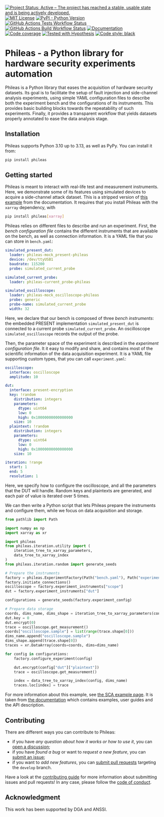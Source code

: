 [![Project Status: Active – The project has reached a stable, usable state and is being actively developed.](https://www.repostatus.org/badges/latest/active.svg)](https://www.repostatus.org/#active)
[![MIT License](https://img.shields.io/github/license/ldbo/phileas)](https://mit-license.org/)
[![PyPI - Python Version](https://img.shields.io/pypi/pyversions/phileas)](https://pypi.org/project/phileas/)
[![GitHub Actions Tests Workflow Status](https://img.shields.io/github/actions/workflow/status/ldbo/phileas/tests.yaml?label=tests)](https://github.com/ldbo/phileas/actions/workflows/tests.yaml)
[![GitHub Actions Build Workflow Status](https://img.shields.io/github/actions/workflow/status/ldbo/phileas/deployment.yaml?label=build)](https://github.com/ldbo/phileas/actions/workflows/deployment.yaml)
[![Documentation](https://img.shields.io/readthedocs/phileas)](https://phileas.readthedocs.io/en/latest/)
[![Code coverage](https://img.shields.io/coverallsCoverage/github/ldbo/phileas)](https://coveralls.io/github/ldbo/phileas)
[![Tested with Hypothesis](https://img.shields.io/badge/hypothesis-tested-brightgreen.svg)](https://hypothesis.readthedocs.io/)
[![Code style: black](https://img.shields.io/badge/code%20style-black-000000.svg)](https://github.com/psf/black)


# Phileas - a Python library for hardware security experiments automation

Phileas is a Python library that eases the acquisition of hardware security
datasets. Its goal is to facilitate the setup of fault injection and
side-channel analysis experiments, using simple YAML configuration files to
describe both the experiment bench and the configurations of its instruments.
This provides basic building blocks towards the repeatability of such
experiments. Finally, it provides a transparent workflow that yields datasets
properly annotated to ease the data analysis stage.

## Installation

Phileas supports Python 3.10 up to 3.13, as well as PyPy. You can install it
from:

```sh
pip install phileas
```

## Getting started

Phileas is meant to interact with real-life test and measurement instruments.
Here, we demonstrate some of its features using simulated devices to acquire a
side-channel attack dataset. This is a stripped version of
[this example](https://phileas.readthedocs.io/en/latest/examples/sca.html) from
the documentation. It requires that you install Phileas with the `xarray`
dependency, with

```sh
pip install phileas[xarray]
```

Phileas relies on different files to describe and run an experiment. First,
the *bench configuration file* contains the different instruments that are
available on the bench, as well as connection information. It is a YAML file
that you can store in `bench.yaml`:

```yaml
simulated_present_dut:
  loader: phileas-mock_present-phileas
  device: /dev/ttyUSB1
  baudrate: 115200
  probe: simulated_current_probe

simulated_current_probe:
  loader: phileas-current_probe-phileas

simulated_oscilloscope:
  loader: phileas-mock_oscilloscope-phileas
  probe: generic
  probe-name: simulated_current_probe
  width: 32

```

Here, we declare that our bench is composed of three *bench instruments*: the
embedded PRESENT implementation `simulated_present_dut` is connected to a
current probe `simulated_current_probe`. An oscilloscope
`simulated_oscilloscope` records the output of the probe.

Then, the parameter space of the experiment is described in the *experiment
configuration file*. It it easy to modify and share, and contains most of the
scientific information of the data acquisition experiment. It is a YAML file
supporting custom types, that you can call `experiment.yaml`:

```yaml
oscilloscope:
  interface: oscilloscope
  amplitude: 10

dut:
  interface: present-encryption
  key: !random
    distribution: integers
    parameters:
      dtype: uint64
      low: 0
      high: 0x10000000000000000
    size: 10
  plaintext: !random
    distribution: integers
    parameters:
      dtype: uint64
      low: 0
      high: 0x10000000000000000
    size: 10

iteration: !range
  start: 1
  end: 5
  resolution: 1
```

Here, we specify how to configure the oscilloscope, and all the parameters that
the DUT will handle. Random keys and plaintexts are generated, and each pair of
value is iterated over 5 times.

We can then write a Python script that lets Phileas prepare the instruments and
configure them, while we focus on data acquisition and storage.

```python
from pathlib import Path

import numpy as np
import xarray as xr

import phileas
from phileas.iteration.utility import (
    iteration_tree_to_xarray_parameters,
    data_tree_to_xarray_index
)
from phileas.iteration.random import generate_seeds

# Prepare the instruments
factory = phileas.ExperimentFactory(Path("bench.yaml"), Path("experiment.yaml"))
factory.initiate_connections()
oscilloscope = factory.experiment_instruments["scope"]
dut = factory.experiment_instruments["dut"]

configurations = generate_seeds(factory.experiment_config)

# Prepare data storage
coords, dims_name, dims_shape = iteration_tree_to_xarray_parameters(configurations)
dut.key = 0
dut.encrypt(0)
trace = oscilloscope.get_measurement()
coords["oscilloscope.sample"] = list(range(trace.shape[0]))
dims_name.append("oscilloscope.sample")
dims_shape.append(trace.shape[0])
traces = xr.DataArray(coords=coords, dims=dims_name)

for config in configurations:
    factory.configure_experiment(config)

    dut.encrypt(config["dut"]["plaintext"])
    trace = oscilloscope.get_measurement()

    index = data_tree_to_xarray_index(config, dims_name)
    traces.loc[index] = trace
```

For more information about this example, see [the SCA example page](https://phileas.readthedocs.io/en/latest/index.html).
It is taken from [the documentation](https://phileas.readthedocs.io/en/latest/index.html)
which contains examples, user guides and the API description.

## Contributing

There are different ways you can contribute to Phileas:

 - if you have *any question about how it works or how to use it*, you can
   [open a discussion](https://github.com/ldbo/phileas/discussions/new);
 - if you have *found a bug* or want to *request a new feature*, you can
   [submit an issue](https://github.com/ldbo/phileas/issues/new);
 - if you want to *add new features*, you can
   [submit pull requests](https://github.com/ldbo/phileas/pulls) targeting the
   `develop` branch.

Have a look at the [contributing guide](https://github.com/ldbo/phileas/blob/develop/CONTRIBUTING.md)
for more information about submitting issues and pull requests! In any case,
please follow the [code of conduct](https://github.com/ldbo/phileas/blob/develop/CODE_OF_CONDUCT.md).

## Acknowledgment

This work has been supported by DGA and ANSSI.
